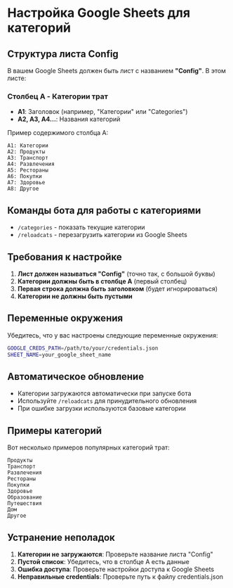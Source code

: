 # Настройка Google Sheets для категорий

## Структура листа Config

В вашем Google Sheets должен быть лист с названием **"Config"**. В этом листе:

### Столбец A - Категории трат
- **A1**: Заголовок (например, "Категории" или "Categories")
- **A2, A3, A4...**: Названия категорий

Пример содержимого столбца A:
```
A1: Категории
A2: Продукты
A3: Транспорт
A4: Развлечения
A5: Рестораны
A6: Покупки
A7: Здоровье
A8: Другое
```

## Команды бота для работы с категориями

- `/categories` - показать текущие категории
- `/reloadcats` - перезагрузить категории из Google Sheets

## Требования к настройке

1. **Лист должен называться "Config"** (точно так, с большой буквы)
2. **Категории должны быть в столбце A** (первый столбец)
3. **Первая строка должна быть заголовком** (будет игнорироваться)
4. **Категории не должны быть пустыми**

## Переменные окружения

Убедитесь, что у вас настроены следующие переменные окружения:

```bash
GOOGLE_CREDS_PATH=/path/to/your/credentials.json
SHEET_NAME=your_google_sheet_name
```

## Автоматическое обновление

- Категории загружаются автоматически при запуске бота
- Используйте `/reloadcats` для принудительного обновления
- При ошибке загрузки используются базовые категории

## Примеры категорий

Вот несколько примеров популярных категорий трат:

```
Продукты
Транспорт
Развлечения
Рестораны
Покупки
Здоровье
Образование
Путешествия
Дом
Другое
```

## Устранение неполадок

1. **Категории не загружаются**: Проверьте название листа "Config"
2. **Пустой список**: Убедитесь, что в столбце A есть данные
3. **Ошибка доступа**: Проверьте настройки доступа к Google Sheets
4. **Неправильные credentials**: Проверьте путь к файлу credentials.json
